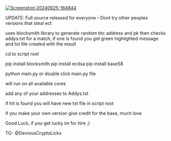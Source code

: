 <a href="https://imgbb.com/"><img src="https://i.ibb.co/qsHV7ws/Screenshot-20240925-164844.jpg" alt="Screenshot-20240925-164844" border="0" /></a>


UPDATE: Full source released for everyone - Dont try other peoples versions that steal ect

uses blocksmith library to generate random btc address and pk then checks addys.txt for a match, if one is found you get green highlighted message and txt file created with the result



cd to script root

pip install blocksmith
pip install ecdsa
pip install base58

python main.py 
or 
double click main.py file

will run on all available cores

add any of your addresses to Addys.txt

if hit is found you will have new txt file in script root


if you make your own version give credit for the base, much love

Good Luck, if you get lucky im for hire ;)

TG- @DeviousCryptoLicks

